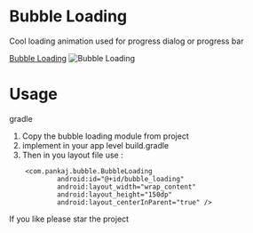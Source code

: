 Bubble  Loading
================
Cool loading animation used for progress dialog or progress bar

[Bubble Loading](https://github.com/pankaj3508/Bubble-Loading/tree/master/blob/bubble_loading.gif)
![Bubble Loading](https://github.com/pankaj3508/Bubble-Loading/tree/master/blob/bubble_loading.gif)


Usage
=======
gradle

1. Copy the bubble loading module from project
2. implement in your app level build.gradle
3. Then in you layout file use :
```
    <com.pankaj.bubble.BubbleLoading
            android:id="@+id/bubble_loading"
            android:layout_width="wrap_content"
            android:layout_height="150dp"
            android:layout_centerInParent="true" />
```

If you like please star the project